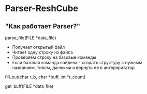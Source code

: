 Parser-ReshCube
===============

"Как работает Parser?"
------------------

parse_file(FILE *data_file)
* Получает открытый файл
* Читает одну строку из файла
* Проверяем строку на базовые команды
* Если базовая команда найдена - создать структуру с нужным названием, типом, данными и вернуть ее в интерпритатор

fill_out(char r_b, char *buff, int *r_count)

get_buff(FILE *data_file)